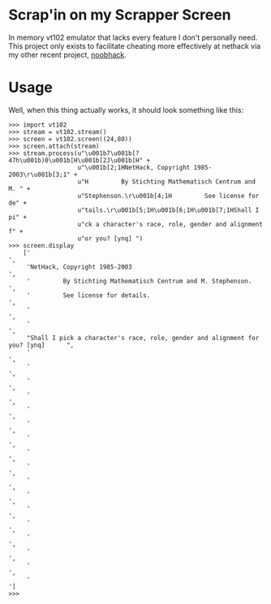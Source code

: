 Scrap'in on my Scrapper Screen
==============================

In memory vt102 emulator that lacks every feature I don't personally need. This
project only exists to facilitate cheating more effectively at nethack via my
other recent project, [noobhack](https://github.com/samfoo/noobhack).

Usage
=====

Well, when this thing actually works, it should look something like this:

    >>> import vt102
    >>> stream = vt102.stream()
    >>> screen = vt102.screen((24,80))
    >>> screen.attach(stream)
    >>> stream.process(u"\u001b7\u001b[?47h\u001b)0\u001b[H\u001b[2J\u001b[H" +
                       u"\u001b[2;1HNetHack, Copyright 1985-2003\r\u001b[3;1" +
                       u"H         By Stichting Mathematisch Centrum and M. " +
                       u"Stephenson.\r\u001b[4;1H         See license for de" +
                       u"tails.\r\u001b[5;1H\u001b[6;1H\u001b[7;1HShall I pi" +
                       u"ck a character's race, role, gender and alignment f" +
                       u"or you? [ynq] ")
    >>> screen.display
        ['                                                                                ',
         'NetHack, Copyright 1985-2003                                                    ',
         '         By Stichting Mathematisch Centrum and M. Stephenson.                   ',
         '         See license for details.                                               ',
         '                                                                                ',
         '                                                                                ',
         "Shall I pick a character's race, role, gender and alignment for you? [ynq]      ",
         '                                                                                ',
         '                                                                                ',
         '                                                                                ',
         '                                                                                ',
         '                                                                                ',
         '                                                                                ',
         '                                                                                ',
         '                                                                                ',
         '                                                                                ',
         '                                                                                ',
         '                                                                                ',
         '                                                                                ',
         '                                                                                ',
         '                                                                                ',
         '                                                                                ',
         '                                                                                ',
         '                                                                                ']
    >>> 
        
